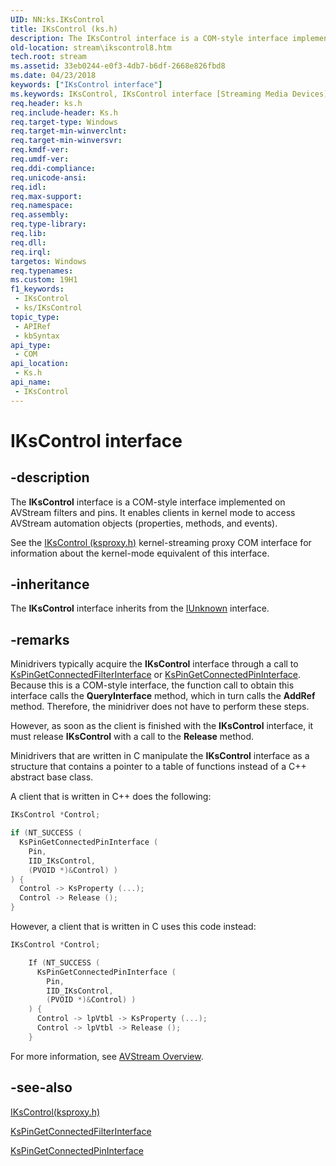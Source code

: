 ```yaml
---
UID: NN:ks.IKsControl
title: IKsControl (ks.h)
description: The IKsControl interface is a COM-style interface implemented on AVStream filters and pins.
old-location: stream\ikscontrol8.htm
tech.root: stream
ms.assetid: 33eb0244-e0f3-4db7-b6df-2668e826fbd8
ms.date: 04/23/2018
keywords: ["IKsControl interface"]
ms.keywords: IKsControl, IKsControl interface [Streaming Media Devices], IKsControl interface [Streaming Media Devices],described, avintfc_fc0ad706-c416-40f7-b213-5467fcebeb72.xml, ks/IKsControl, stream.ikscontrol8
req.header: ks.h
req.include-header: Ks.h
req.target-type: Windows
req.target-min-winverclnt: 
req.target-min-winversvr: 
req.kmdf-ver: 
req.umdf-ver: 
req.ddi-compliance: 
req.unicode-ansi: 
req.idl: 
req.max-support: 
req.namespace: 
req.assembly: 
req.type-library: 
req.lib: 
req.dll: 
req.irql: 
targetos: Windows
req.typenames: 
ms.custom: 19H1
f1_keywords:
 - IKsControl
 - ks/IKsControl
topic_type:
 - APIRef
 - kbSyntax
api_type:
 - COM
api_location:
 - Ks.h
api_name:
 - IKsControl
---
```


# IKsControl interface


## -description

The **IKsControl** interface is a COM-style interface implemented on AVStream filters and pins. It enables clients in kernel mode to access AVStream automation objects (properties, methods, and events).

See the [IKsControl (ksproxy.h)](https://docs.microsoft.com/windows-hardware/drivers/ddi/ksproxy/nn-ksproxy-ikscontrol) kernel-streaming proxy COM interface for information about the kernel-mode equivalent of this interface.

## -inheritance

The **IKsControl** interface inherits from the [IUnknown](https://docs.microsoft.com/windows/win32/api/unknwn/nn-unknwn-iunknown) interface.

## -remarks

Minidrivers typically acquire the **IKsControl** interface through a call to [KsPinGetConnectedFilterInterface](https://docs.microsoft.com/windows-hardware/drivers/ddi/ks/nf-ks-kspingetconnectedfilterinterface) or [KsPinGetConnectedPinInterface](https://docs.microsoft.com/windows-hardware/drivers/ddi/ks/nf-ks-kspingetconnectedpininterface). Because this is a COM-style interface, the function call to obtain this interface calls the **QueryInterface** method, which in turn calls the **AddRef** method. Therefore, the minidriver does not have to perform these steps.

However, as soon as the client is finished with the **IKsControl** interface, it must release **IKsControl** with a call to the **Release** method.

Minidrivers that are written in C manipulate the **IKsControl** interface as a structure that contains a pointer to a table of functions instead of a C++ abstract base class.

A client that is written in C++ does the following:

```cpp
IKsControl *Control;

if (NT_SUCCESS (
  KsPinGetConnectedPinInterface (
    Pin,
    IID_IKsControl,
    (PVOID *)&Control) )
) {
  Control -> KsProperty (...);
  Control -> Release ();
}
```

However, a client that is written in C uses this code instead:

```cpp
IKsControl *Control;

    If (NT_SUCCESS (
      KsPinGetConnectedPinInterface (
        Pin,
        IID_IKsControl,
        (PVOID *)&Control) )
    ) {
      Control -> lpVtbl -> KsProperty (...);
      Control -> lpVtbl -> Release ();
    }
```

For more information, see [AVStream Overview](https://docs.microsoft.com/windows-hardware/drivers/stream/avstream-overview).

## -see-also

[IKsControl(ksproxy.h)](https://docs.microsoft.com/windows-hardware/drivers/ddi/ksproxy/nn-ksproxy-ikscontrol)

[KsPinGetConnectedFilterInterface](https://docs.microsoft.com/windows-hardware/drivers/ddi/ks/nf-ks-kspingetconnectedfilterinterface)

[KsPinGetConnectedPinInterface](https://docs.microsoft.com/windows-hardware/drivers/ddi/ks/nf-ks-kspingetconnectedpininterface)


